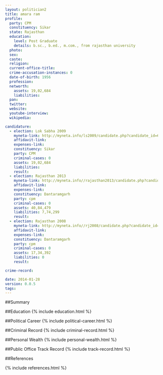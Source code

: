 ```yaml
---
layout: politician2
title: amara ram
profile: 
  party: CPM
  constituency: Sikar
  state: Rajasthan
  education: 
    level: Post Graduate
    details: b.sc., b.ed., m.com., from rajasthan university
  photo: 
  sex: 
  caste: 
  religion: 
  current-office-title: 
  crime-accusation-instances: 0
  date-of-birth: 1956
  profession: 
  networth: 
    assets: 19,02,684
    liabilities: 
  pan: 
  twitter: 
  website: 
  youtube-interview: 
  wikipedia: 

candidature: 
  - election: Lok Sabha 2009
    myneta-link: http://myneta.info/ls2009/candidate.php?candidate_id=6047
    affidavit-link: 
    expenses-link: 
    constituency: Sikar 
    party: CPM
    criminal-cases: 0
    assets: 19,02,684
    liabilities: 
    result:  
  - election: Rajasthan 2013
    myneta-link: http://myneta.info//rajasthan2013/candidate.php?candidate_id=1230
    affidavit-link: 
    expenses-link: 
    constituency: Dantaramgarh 
    party: cpm
    criminal-cases: 0
    assets: 40,84,479
    liabilities: 7,74,299
    result:  
  - election: Rajasthan 2008
    myneta-link: http://myneta.info//rj2008/candidate.php?candidate_id=295
    affidavit-link: 
    expenses-link: 
    constituency: Dantaramgarh 
    party: cpm
    criminal-cases: 0
    assets: 17,34,392
    liabilities: 0
    result:  

crime-record: 

date: 2014-01-28
version: 0.0.5
tags: 
---
```

##Summary


##Education
{% include education.html %}


##Political Career
{% include political-career.html %}


##Criminal Record
{% include criminal-record.html %}


##Personal Wealth
{% include personal-wealth.html %}


##Public Office Track Record
{% include track-record.html %}


##References


{% include references.html %}